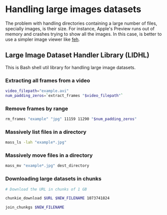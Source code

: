 # Handling large images datasets

The problem with handling directories containing a large number of files, specially images, is their size. For instance, Apple's Preview runs out of memory and crashes trying to show all the images. In this case, is better to use a simpler image viewer like [feh](http://feh.finalrewind.org/).

## Large Image Dataset Handler Library (LIDHL)

This is Bash shell util library for handling large image datasets.

### Extracting all frames from a video

```bash
video_filepath="example.avi"
num_padding_zeros=`extract_frames "$video_filepath"`
```

### Remove frames by range

```bash
rm_frames "example" "jpg" 11159 11290 "$num_padding_zeros"
```

### Massively list files in a directory

```bash
mass_ls -lah "example*.jpg"
```

### Massively move files in a directory

```bash
mass_mv "example*.jpg" dest_directory
```

### Downloading large datasets in chunks

```bash
# Download the URL in chunks of 1 GB

chunkie_download $URL $NEW_FILENAME 1073741824

join_chunkgs $NEW_FILENAME
```